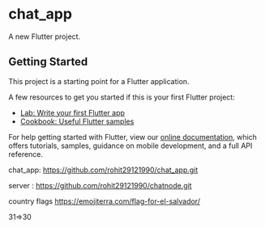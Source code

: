 # chat_app

A new Flutter project.

## Getting Started

This project is a starting point for a Flutter application.

A few resources to get you started if this is your first Flutter project:

- [Lab: Write your first Flutter app](https://flutter.dev/docs/get-started/codelab)
- [Cookbook: Useful Flutter samples](https://flutter.dev/docs/cookbook)

For help getting started with Flutter, view our
[online documentation](https://flutter.dev/docs), which offers tutorials,
samples, guidance on mobile development, and a full API reference.

chat_app:  https://github.com/rohit29121990/chat_app.git

server : https://github.com/rohit29121990/chatnode.git

country flags 
https://emojiterra.com/flag-for-el-salvador/

31=>30